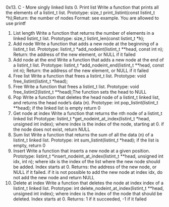 0x13. C - More singly linked lists
0. Print list
Write a function that prints all the elements of a listint_t list.
Prototype: size_t print_listint(const listint_t *h);Return: the number of nodes
Format: see example. You are allowed to use printf
1. List length
Write a function that returns the number of elements in a linked listint_t list.
Prototype: size_t listint_len(const listint_t *h);
2. Add node
Write a function that adds a new node at the beginning of a listint_t list. Prototype: listint_t *add_nodeint(listint_t **head, const int n); Return: the address of the new element, or NULL if it failed
3. Add node at the end
Write a function that adds a new node at the end of a listint_t list. Prototype: listint_t *add_nodeint_end(listint_t **head, const int n); Return: the address of the new element, or NULL if it failed
4. Free list
Write a function that frees a listint_t list. Prototype: void free_listint(listint_t *head);
5. Free
Write a function that frees a listint_t list. Prototype: void free_listint2(listint_t **head);The function sets the head to NULL
6. Pop
Write a function that deletes the head node of a listint_t linked list, and returns the head node’s data (n). Prototype: int pop_listint(listint_t **head); if the linked list is empty return 0
7. Get node at index
Write a function that returns the nth node of a listint_t linked list
Prototype: listint_t *get_nodeint_at_index(listint_t *head, unsigned int index);
where index is the index of the node, starting at 0. if the node does not exist, return NULL
8. Sum list
Write a function that returns the sum of all the data (n) of a listint_t linked list.
Prototype: int sum_listint(listint_t *head); if the list is empty, return 0
9. Insert
Write a function that inserts a new node at a given position. Prototype: listint_t *insert_nodeint_at_index(listint_t **head, unsigned int idx, int n); where idx is the index of the list where the new node should be added. Index starts at 0. Returns: the address of the new node, or NULL if it failed. if it is not possible to add the new node at index idx, do not add the new node and return NULL
10. Delete at index
Write a function that deletes the node at index index of a listint_t linked list. Prototype: int delete_nodeint_at_index(listint_t **head, unsigned int index);
where index is the index of the node that should be deleted. Index starts at 0. Returns: 1 if it succeeded, -1 if it failed
